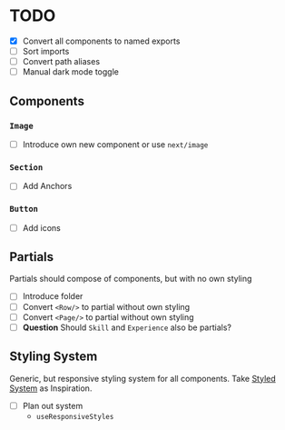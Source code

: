 # TODO
- [x] Convert all components to named exports
- [ ] Sort imports
- [ ] Convert path aliases
- [ ] Manual dark mode toggle

## Components
### `Image`
- [ ] Introduce own new component or use `next/image`

### `Section`
- [ ] Add Anchors

### `Button`
- [ ] Add icons

## Partials
Partials should compose of components, but with no own styling
- [ ] Introduce folder
- [ ] Convert `<Row/>` to partial without own styling
- [ ] Convert `<Page/>` to partial without own styling
- [ ] **Question** Should `Skill` and `Experience` also be partials?

## Styling System
Generic, but responsive styling system for all components.
Take [Styled System](https://styled-system.com/) as Inspiration.

- [ ] Plan out system
    - `useResponsiveStyles`
